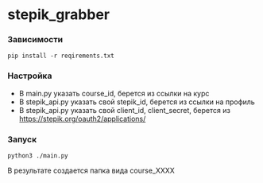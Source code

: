 # stepik_grabber


### Зависимости
```shell
pip install -r reqirements.txt
```


### Настройка

- В main.py указать course_id, берется из ссылки на курс
- В stepik_api.py указать свой stepik_id, берется из ссылки на профиль
- В stepik_api.py указать свой client_id, client_secret, берется из https://stepik.org/oauth2/applications/

### Запуск
```shell
python3 ./main.py
```

В результате создается папка вида course_XXXX
